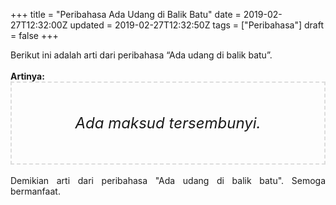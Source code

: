 +++
title = "Peribahasa Ada Udang di Balik Batu"
date = 2019-02-27T12:32:00Z
updated = 2019-02-27T12:32:50Z
tags = ["Peribahasa"]
draft = false
+++

<div dir="ltr" style="text-align: left;" trbidi="on"><div style="text-align: justify;">Berikut ini adalah arti dari peribahasa “Ada udang di balik batu”.</div><br /><div style="text-align: justify;"><b>Artinya:</b></div><div style="border: 2px dashed #ddd; font-size: 24px; height: auto; margin: 0 auto; padding: 50px; text-align: center; width: auto;"><i>Ada maksud tersembunyi.</i></div><div style="text-align: justify;"><br /></div><div style="text-align: justify;">Demikian arti dari peribahasa "Ada udang di balik batu". Semoga bermanfaat. </div></div>
